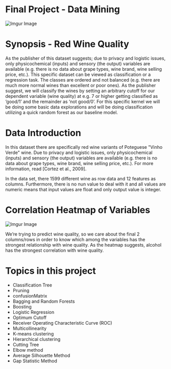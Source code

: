 # Final Project - Data Mining 

![Imgur Image](https://imgur.com/uE9Rfuy.jpg)

# Synopsis - Red Wine Quality 

As the publisher of this dataset suggests; due to privacy and logistic issues, only physicochemical (inputs) and sensory (the output) variables are available (e.g. there is no data about grape types, wine brand, wine selling price, etc.). This specific dataset can be viewed as classification or a regression task. The classes are ordered and not balanced (e.g. there are much more normal wines than excellent or poor ones). As the publisher suggest, we will classify the wines by setting an arbitrary cutoff for our dependent variable (wine quality) at e.g. 7 or higher getting classified as ‘good/1’ and the remainder as ‘not good/0’. For this specific kernel we will be doing some basic data explorations and will be doing classification utilizing a quick random forest as our baseline model.

# Data Introduction

In this dataset there are specifically red wine variants of Poteguese "Vinho Verde" wine. Due to privacy and logistic issues, only physicochemical (inputs) and sensory (the output) variables are available (e.g. there is no data about grape types, wine brand, wine selling price, etc.). For more information, read [Cortez et al., 2009].

In the data set, there 1599 different wine as row data and 12 features as columns. Furthermore, there is no nun value to deal with it and all values are numeric means that input values are float and only output value is integer.


# Correlation Heatmap of Variables

![Imgur Image](https://imgur.com/H6L1tYN.jpg)

We’re trying to predict wine quality, so we care about the final 2 columns/rows in order to know which among the variables has the strongest relationship with wine quality. As the heatmap suggests, alcohol has the strongest correlation with wine quality.


# Topics in this project

- Classification Tree
- Pruning
- confusionMatrix
- Bagging and Random Forests
- Boosting
- Logistic Regression
- Optimum Cutoff
- Receiver Operating Characteristic Curve (ROC)
- Multicollinearity
- K-means clustering 
- Hierarchical clustering  
- Cutting Tree
- Elbow method
- Average Silhouette Method
- Gap Statistic Method











